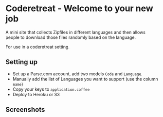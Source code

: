 Coderetreat - Welcome to your new job
============

A mini site that collects Zipfiles in different languages and then allows people
to download those files randomly based on the language.

For use in a coderetreat setting.

## Setting up

* Set up a Parse.com account, add two models `Code` and `Language`.  
* Manually add the list of Languages you want to support (use the column `name`)
* Copy your keys to `application.coffee`
* Deploy to Heroku or S3


## Screenshots

